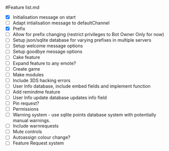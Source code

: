 #Feature list.md

- [x] Initialisation message on start
- [ ] Adapt intialisation message to defaultChannel
- [x] Prefix
- [ ] Allow for prefix changing (restrict privileges to Bot Owner Only for now)
- [ ] Setup json/sqlite database for varying prefixes in multiple servers
- [ ] Setup welcome message options
- [ ] Setup goodbye message options
- [ ] Cake feature
- [ ] Expand feature to any emote?
- [ ] Create game
- [ ] Make modules
- [ ] Include 3DS hacking errors
- [ ] User Info database, include embed fields and implement function
- [ ] Add remindme feature
- [ ] User Info update database updates info field
- [ ] Pin request?
- [ ] Permissions
- [ ] Warning system - use sqlite points database system with potentially manual warnings.
- [ ] Include warnrequests
- [ ] Mute controls
- [ ] Autoassign colour change?
- [ ] Feature Request system